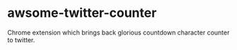 # awsome-twitter-counter

Chrome extension which brings back glorious countdown character counter to twitter.

